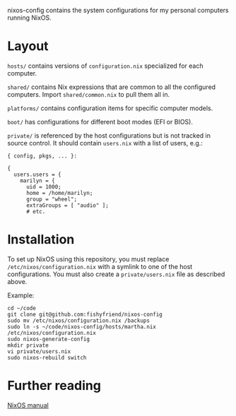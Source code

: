 nixos-config contains the system configurations for my personal computers running NixOS.

# Layout

`hosts/` contains versions of `configuration.nix` specialized for each computer.

`shared/` contains Nix expressions that are common to all the configured computers. Import `shared/common.nix` to pull them all in.

`platforms/` contains configuration items for specific computer models.

`boot/` has configurations for different boot modes (EFI or BIOS).

`private/` is referenced by the host configurations but is not tracked in source control. It should contain `users.nix` with a list of users, e.g.:

    { config, pkgs, ... }:

    {
      users.users = {
        marilyn = {
          uid = 1000;
          home = /home/marilyn;
          group = "wheel";
          extraGroups = [ "audio" ];
          # etc.

# Installation

To set up NixOS using this repository, you must replace `/etc/nixos/configuration.nix` with a symlink to one of the host configurations. You must also create a `private/users.nix` file as described above.

Example:

    cd ~/code
    git clone git@github.com:fishyfriend/nixos-config
    sudo mv /etc/nixos/configuration.nix /backups
    sudo ln -s ~/code/nixos-config/hosts/martha.nix /etc/nixos/configuration.nix
    sudo nixos-generate-config
    mkdir private
    vi private/users.nix
    sudo nixos-rebuild switch

# Further reading

[NixOS manual][1]

[1]: https://nixos.org/nixos/manual/index.html#nixos-manual
